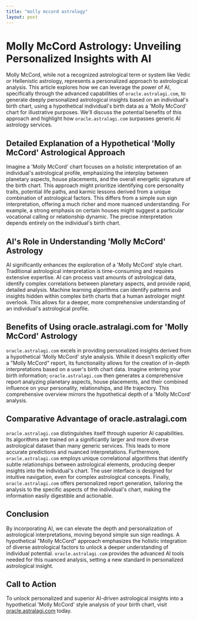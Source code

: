```yaml
---
title: "molly mccord astrology"
layout: post
---
```


# Molly McCord Astrology: Unveiling Personalized Insights with AI

Molly McCord, while not a recognized astrological term or system like Vedic or Hellenistic astrology, represents a personalized approach to astrological analysis.  This article explores how we can leverage the power of AI, specifically through the advanced capabilities of `oracle.astralagi.com`, to generate deeply personalized astrological insights based on an individual's birth chart, using a hypothetical individual's birth data as a 'Molly McCord' chart for illustrative purposes.  We'll discuss the potential benefits of this approach and highlight how `oracle.astralagi.com` surpasses generic AI astrology services.

## Detailed Explanation of a Hypothetical 'Molly McCord' Astrological Approach

Imagine a 'Molly McCord' chart focuses on a holistic interpretation of an individual's astrological profile, emphasizing the interplay between planetary aspects, house placements, and the overall energetic signature of the birth chart.  This approach might prioritize identifying core personality traits, potential life paths, and karmic lessons derived from a unique combination of astrological factors. This differs from a simple sun sign interpretation, offering a much richer and more nuanced understanding.  For example, a strong emphasis on certain houses might suggest a particular vocational calling or relationship dynamic.  The precise interpretation depends entirely on the individual's birth chart.

## AI's Role in Understanding 'Molly McCord' Astrology

AI significantly enhances the exploration of a 'Molly McCord' style chart.  Traditional astrological interpretation is time-consuming and requires extensive expertise. AI can process vast amounts of astrological data, identify complex correlations between planetary aspects, and provide rapid, detailed analysis.  Machine learning algorithms can identify patterns and insights hidden within complex birth charts that a human astrologer might overlook. This allows for a deeper, more comprehensive understanding of an individual's astrological profile.

## Benefits of Using oracle.astralagi.com for 'Molly McCord' Astrology

`oracle.astralagi.com` excels in providing personalized insights derived from a hypothetical 'Molly McCord' style analysis.  While it doesn't explicitly offer a "Molly McCord" report, its functionality allows for the creation of in-depth interpretations based on a user's birth chart data.  Imagine entering your birth information; `oracle.astralagi.com` then generates a comprehensive report analyzing planetary aspects, house placements, and their combined influence on your personality, relationships, and life trajectory. This comprehensive overview mirrors the hypothetical depth of a 'Molly McCord' analysis.

## Comparative Advantage of oracle.astralagi.com

`oracle.astralagi.com` distinguishes itself through superior AI capabilities.  Its algorithms are trained on a significantly larger and more diverse astrological dataset than many generic services.  This leads to more accurate predictions and nuanced interpretations.  Furthermore, `oracle.astralagi.com` employs unique correlational algorithms that identify subtle relationships between astrological elements, producing deeper insights into the individual's chart.  The user interface is designed for intuitive navigation, even for complex astrological concepts.  Finally,  `oracle.astralagi.com` offers personalized report generation, tailoring the analysis to the specific aspects of the individual's chart, making the information easily digestible and actionable.

## Conclusion

By incorporating AI, we can elevate the depth and personalization of astrological interpretations, moving beyond simple sun sign readings.  A hypothetical "Molly McCord" approach emphasizes the holistic integration of diverse astrological factors to unlock a deeper understanding of individual potential. `oracle.astralagi.com` provides the advanced AI tools needed for this nuanced analysis, setting a new standard in personalized astrological insight.

## Call to Action

To unlock personalized and superior AI-driven astrological insights into a hypothetical 'Molly McCord' style analysis of your birth chart, visit [oracle.astralagi.com](https://oracle.astralagi.com) today.